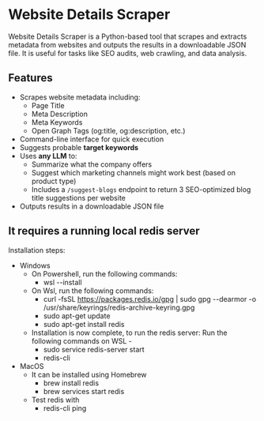 # Website Details Scraper

Website Details Scraper is a Python-based tool that scrapes and extracts metadata from websites and outputs the results in a downloadable JSON file. It is useful for tasks like SEO audits, web crawling, and data analysis.

## Features

- Scrapes website metadata including:
  - Page Title
  - Meta Description
  - Meta Keywords
  - Open Graph Tags (og:title, og:description, etc.)
- Command-line interface for quick execution
- Suggests probable **target keywords**
- Uses **any LLM** to:
  - Summarize what the company offers
  - Suggest which marketing channels might work best (based on product type)
  - Includes a `/suggest-blogs` endpoint to return 3 SEO-optimized blog title suggestions per website
- Outputs results in a downloadable JSON file

## It requires a running local redis server

Installation steps:
- Windows
  - On Powershell, run the following commands:
    - wsl --install 
  - On Wsl, run the following commands:
    - curl -fsSL https://packages.redis.io/gpg | sudo gpg --dearmor -o /usr/share/keyrings/redis-archive-keyring.gpg
    - sudo apt-get update
    - sudo apt-get install redis
  - Installation is now complete, to run the redis server: Run the following commands on WSL -
    - sudo service redis-server start
    - redis-cli
- MacOS
  - It can be installed using Homebrew
    - brew install redis
    - brew services start redis
  - Test redis with
    - redis-cli ping

